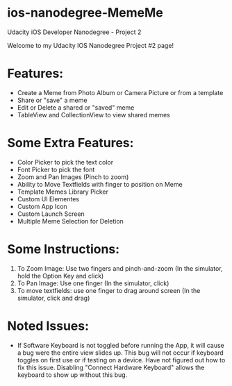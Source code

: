 # ios-nanodegree-MemeMe
Udacity iOS Developer Nanodegree - Project 2

Welcome to my Udacity IOS Nanodegree Project #2 page!

# Features:
- Create a Meme from Photo Album or Camera Picture or from a template
- Share or "save" a meme
- Edit or Delete a shared or "saved" meme
- TableView and CollectionView to view shared memes

# Some Extra Features:
- Color Picker to pick the text color
- Font Picker to pick the font
- Zoom and Pan Images (Pinch to zoom)
- Ability to Move Textfields with finger to position on Meme
- Template Memes Library Picker
- Custom UI Elementes
- Custom App Icon
- Custom Launch Screen
- Multiple Meme Selection for Deletion

# Some Instructions:
1. To Zoom Image: Use two fingers and pinch-and-zoom (In the simulator, hold the Option Key and click)
2. To Pan Image: Use one finger (In the simulator, click)
3. To move textfields: use one finger to drag around screen (In the simulator, click and drag)

# Noted Issues:
- If Software Keyboard is not toggled before running the App, it will cause a bug were the entire view slides up. This bug will not occur if keyboard toggles on first use or if testing on a device. Have not figured out how to fix this issue. Disabling "Connect Hardware Keyboard" allows the keyboard to show up without this bug.